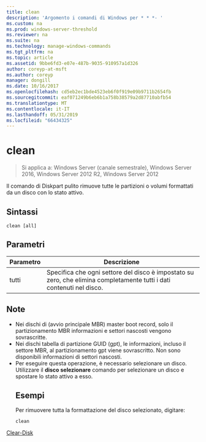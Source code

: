 ```yaml
---
title: clean
description: 'Argomento i comandi di Windows per * * *- '
ms.custom: na
ms.prod: windows-server-threshold
ms.reviewer: na
ms.suite: na
ms.technology: manage-windows-commands
ms.tgt_pltfrm: na
ms.topic: article
ms.assetid: 9bbe6fd3-e07e-487b-9035-910957a1d326
author: coreyp-at-msft
ms.author: coreyp
manager: dongill
ms.date: 10/16/2017
ms.openlocfilehash: cd5eb2ec1bde4523eb6f0f919e09b9711b2654fb
ms.sourcegitcommit: eaf071249b6eb6b1a758b38579a2d87710abfb54
ms.translationtype: MT
ms.contentlocale: it-IT
ms.lasthandoff: 05/31/2019
ms.locfileid: "66434325"
---
```

# <a name="clean"></a>clean

>Si applica a: Windows Server (canale semestrale), Windows Server 2016, Windows Server 2012 R2, Windows Server 2012

Il comando di Diskpart pulito rimuove tutte le partizioni o volumi formattati da un disco con lo stato attivo.
## <a name="syntax"></a>Sintassi
```
clean [all]
```
## <a name="parameters"></a>Parametri

| Parametro |                                                        Descrizione                                                        |
|-----------|---------------------------------------------------------------------------------------------------------------------------|
|    tutti    | Specifica che ogni settore del disco è impostato su zero, che elimina completamente tutti i dati contenuti nel disco. |

## <a name="remarks"></a>Note
- Nei dischi di (avvio principale MBR) master boot record, solo il partizionamento MBR informazioni e settori nascosti vengono sovrascritte.
- Nei dischi tabella di partizione GUID (gpt), le informazioni, incluso il settore MBR, al partizionamento gpt viene sovrascritto. Non sono disponibili informazioni di settori nascosti.
- Per eseguire questa operazione, è necessario selezionare un disco. Utilizzare il **disco selezionare** comando per selezionare un disco e spostare lo stato attivo a esso.
  ## <a name="BKMK_examples"></a>Esempi
  Per rimuovere tutta la formattazione del disco selezionato, digitare:
  ```
  clean
  ```

[Clear-Disk](https://technet.microsoft.com/library/hh848661.aspx)
